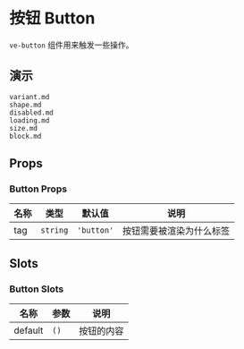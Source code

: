 # 按钮 Button

`ve-button` 组件用来触发一些操作。

## 演示

```demo
variant.md
shape.md
disabled.md
loading.md
size.md
block.md
```

## Props

### Button Props

| 名称 | 类型 | 默认值 | 说明 |
| --- | --- | --- | --- |
| tag | `string` | `'button'` | 按钮需要被渲染为什么标签 |

## Slots

### Button Slots

| 名称    | 参数 | 说明       |
| ------- | ---- | ---------- |
| default | `()` | 按钮的内容 |